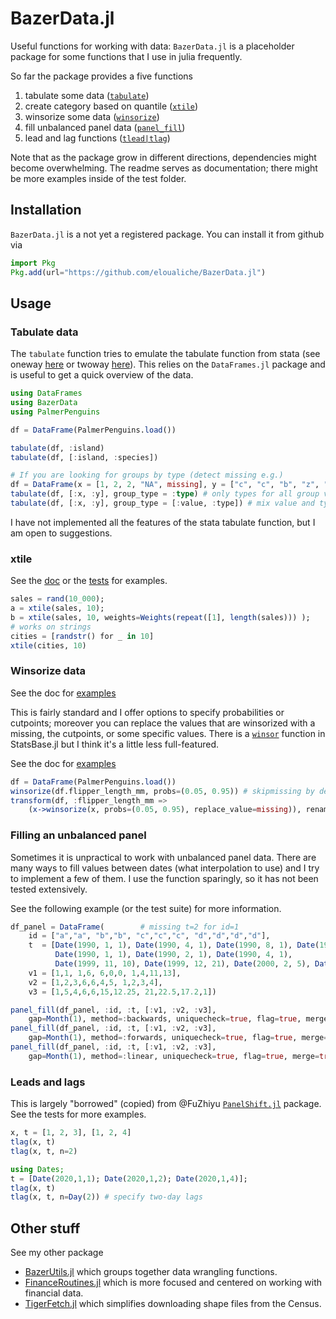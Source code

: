 # BazerData.jl

Useful functions for working with data: `BazerData.jl` is a placeholder package for some functions that I use in julia frequently.

So far the package provides a five functions

  1. tabulate some data ([`tabulate`](#tabulate-data))
  2. create category based on quantile ([`xtile`](#xtile))
  3. winsorize some data ([`winsorize`](#winsorize-data))
  4. fill unbalanced panel data ([`panel_fill`](#filling-an-unbalanced-panel))
  5. lead and lag functions ([`tlead|tlag`](#leads-and-lags))

Note that as the package grow in different directions, dependencies might become overwhelming.
The readme serves as documentation; there might be more examples inside of the test folder.

## Installation

`BazerData.jl` is a not yet a registered package.
You can install it from github  via
```julia
import Pkg
Pkg.add(url="https://github.com/eloualiche/BazerData.jl")
```


## Usage

### Tabulate data

The `tabulate` function tries to emulate the tabulate function from stata (see oneway [here](https://www.stata.com/manuals/rtabulateoneway.pdf) or twoway [here](https://www.stata.com/manuals13/rtabulatetwoway.pdf)).
This relies on the `DataFrames.jl` package and is useful to get a quick overview of the data.

```julia
using DataFrames
using BazerData
using PalmerPenguins

df = DataFrame(PalmerPenguins.load())

tabulate(df, :island)
tabulate(df, [:island, :species])

# If you are looking for groups by type (detect missing e.g.)
df = DataFrame(x = [1, 2, 2, "NA", missing], y = ["c", "c", "b", "z", "d"])
tabulate(df, [:x, :y], group_type = :type) # only types for all group variables
tabulate(df, [:x, :y], group_type = [:value, :type]) # mix value and types
```
I have not implemented all the features of the stata tabulate function, but I am open to suggestions.



### xtile

See the [doc](https://eloualiche.github.io/BazerData.jl/dev/man/xtile_guide) or the [tests](https://github.com/eloualiche/BazerData.jl/blob/main/test/UnitTests/xtile.jl) for examples.
```julia
sales = rand(10_000);
a = xtile(sales, 10);
b = xtile(sales, 10, weights=Weights(repeat([1], length(sales))) );
# works on strings
cities = [randstr() for _ in 10]
xtile(cities, 10)
```


### Winsorize data

See the doc for [examples](https://eloualiche.github.io/BazerData.jl/dev/man/winsorize_guide)

This is fairly standard and I offer options to specify probabilities or cutpoints; moreover you can replace the values that are winsorized with a missing, the cutpoints, or some specific values.
There is a [`winsor`](https://juliastats.org/StatsBase.jl/stable/robust/#StatsBase.winsor) function in StatsBase.jl but I think it's a little less full-featured.

See the doc for [examples](https://eloualiche.github.io/BazerData.jl/dev/man/winsorize_guide)
```julia
df = DataFrame(PalmerPenguins.load())
winsorize(df.flipper_length_mm, probs=(0.05, 0.95)) # skipmissing by default
transform(df, :flipper_length_mm =>
    (x->winsorize(x, probs=(0.05, 0.95), replace_value=missing)), renamecols=false)
```


### Filling an unbalanced panel

Sometimes it is unpractical to work with unbalanced panel data.
There are many ways to fill values between dates (what interpolation to use) and I try to implement a few of them.
I use the function sparingly, so it has not been tested extensively.

See the following example (or the test suite) for more information.
```julia
df_panel = DataFrame(        # missing t=2 for id=1
    id = ["a","a", "b","b", "c","c","c", "d","d","d","d"],
    t  = [Date(1990, 1, 1), Date(1990, 4, 1), Date(1990, 8, 1), Date(1990, 9, 1),
          Date(1990, 1, 1), Date(1990, 2, 1), Date(1990, 4, 1),
          Date(1999, 11, 10), Date(1999, 12, 21), Date(2000, 2, 5), Date(2000, 4, 1)],
    v1 = [1,1, 1,6, 6,0,0, 1,4,11,13],
    v2 = [1,2,3,6,6,4,5, 1,2,3,4],
    v3 = [1,5,4,6,6,15,12.25, 21,22.5,17.2,1])

panel_fill(df_panel, :id, :t, [:v1, :v2, :v3],
    gap=Month(1), method=:backwards, uniquecheck=true, flag=true, merge=true)
panel_fill(df_panel, :id, :t, [:v1, :v2, :v3],
    gap=Month(1), method=:forwards, uniquecheck=true, flag=true, merge=true)
panel_fill(df_panel, :id, :t, [:v1, :v2, :v3],
    gap=Month(1), method=:linear, uniquecheck=true, flag=true, merge=true)
```

### Leads and lags
This is largely "borrowed" (copied) from @FuZhiyu [`PanelShift.jl`](https://github.com/FuZhiyu/PanelShift.jl) package.
See the tests for more examples.

```julia
x, t = [1, 2, 3], [1, 2, 4]
tlag(x, t) 
tlag(x, t, n=2) 

using Dates;
t = [Date(2020,1,1); Date(2020,1,2); Date(2020,1,4)];
tlag(x, t)
tlag(x, t, n=Day(2)) # specify two-day lags
```


## Other stuff


See my other package 
  - [BazerUtils.jl](https://github.com/eloualiche/BazerUtils.jl) which groups together data wrangling functions.
  - [FinanceRoutines.jl](https://github.com/eloualiche/FinanceRoutines.jl) which is more focused and centered on working with financial data.
  - [TigerFetch.jl](https://github.com/eloualiche/TigerFetch.jl) which simplifies downloading shape files from the Census.
